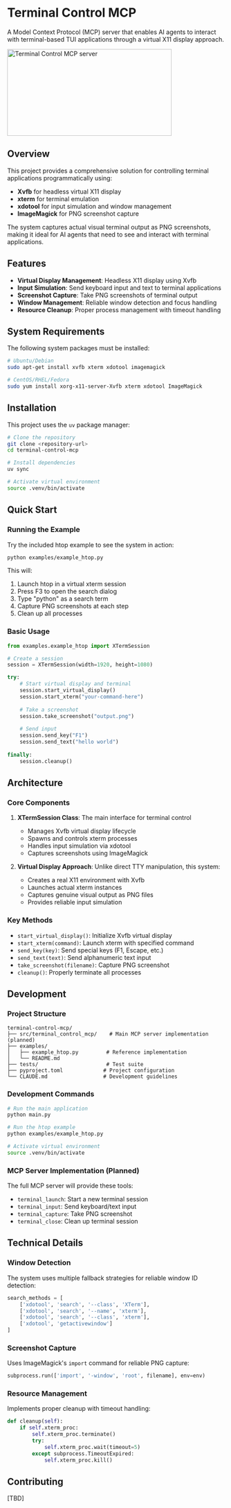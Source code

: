 # Terminal Control MCP

A Model Context Protocol (MCP) server that enables AI agents to interact with terminal-based TUI applications through a virtual X11 display approach.

<a href="https://glama.ai/mcp/servers/@taskhub-sh/terminal-driver-mcp">
  <img width="380" height="200" src="https://glama.ai/mcp/servers/@taskhub-sh/terminal-driver-mcp/badge" alt="Terminal Control MCP server" />
</a>

## Overview

This project provides a comprehensive solution for controlling terminal applications programmatically using:
- **Xvfb** for headless virtual X11 display
- **xterm** for terminal emulation
- **xdotool** for input simulation and window management
- **ImageMagick** for PNG screenshot capture

The system captures actual visual terminal output as PNG screenshots, making it ideal for AI agents that need to see and interact with terminal applications.

## Features

- **Virtual Display Management**: Headless X11 display using Xvfb
- **Input Simulation**: Send keyboard input and text to terminal applications
- **Screenshot Capture**: Take PNG screenshots of terminal output
- **Window Management**: Reliable window detection and focus handling
- **Resource Cleanup**: Proper process management with timeout handling

## System Requirements

The following system packages must be installed:

```bash
# Ubuntu/Debian
sudo apt-get install xvfb xterm xdotool imagemagick

# CentOS/RHEL/Fedora
sudo yum install xorg-x11-server-Xvfb xterm xdotool ImageMagick
```

## Installation

This project uses the `uv` package manager:

```bash
# Clone the repository
git clone <repository-url>
cd terminal-control-mcp

# Install dependencies
uv sync

# Activate virtual environment
source .venv/bin/activate
```

## Quick Start

### Running the Example

Try the included htop example to see the system in action:

```bash
python examples/example_htop.py
```

This will:
1. Launch htop in a virtual xterm session
2. Press F3 to open the search dialog
3. Type "python" as a search term
4. Capture PNG screenshots at each step
5. Clean up all processes

### Basic Usage

```python
from examples.example_htop import XTermSession

# Create a session
session = XTermSession(width=1920, height=1080)

try:
    # Start virtual display and terminal
    session.start_virtual_display()
    session.start_xterm("your-command-here")
    
    # Take a screenshot
    session.take_screenshot("output.png")
    
    # Send input
    session.send_key("F1")
    session.send_text("hello world")
    
finally:
    session.cleanup()
```

## Architecture

### Core Components

1. **XTermSession Class**: The main interface for terminal control
   - Manages Xvfb virtual display lifecycle
   - Spawns and controls xterm processes
   - Handles input simulation via xdotool
   - Captures screenshots using ImageMagick

2. **Virtual Display Approach**: Unlike direct TTY manipulation, this system:
   - Creates a real X11 environment with Xvfb
   - Launches actual xterm instances
   - Captures genuine visual output as PNG files
   - Provides reliable input simulation

### Key Methods

- `start_virtual_display()`: Initialize Xvfb virtual display
- `start_xterm(command)`: Launch xterm with specified command
- `send_key(key)`: Send special keys (F1, Escape, etc.)
- `send_text(text)`: Send alphanumeric text input
- `take_screenshot(filename)`: Capture PNG screenshot
- `cleanup()`: Properly terminate all processes

## Development

### Project Structure

```
terminal-control-mcp/
├── src/terminal_control_mcp/    # Main MCP server implementation (planned)
├── examples/
│   ├── example_htop.py         # Reference implementation
│   └── README.md
├── tests/                      # Test suite
├── pyproject.toml             # Project configuration
└── CLAUDE.md                  # Development guidelines
```

### Development Commands

```bash
# Run the main application
python main.py

# Run the htop example
python examples/example_htop.py

# Activate virtual environment
source .venv/bin/activate
```

### MCP Server Implementation (Planned)

The full MCP server will provide these tools:
- `terminal_launch`: Start a new terminal session
- `terminal_input`: Send keyboard/text input
- `terminal_capture`: Take PNG screenshot
- `terminal_close`: Clean up terminal session

## Technical Details

### Window Detection

The system uses multiple fallback strategies for reliable window ID detection:

```python
search_methods = [
    ['xdotool', 'search', '--class', 'XTerm'],
    ['xdotool', 'search', '--name', 'xterm'],
    ['xdotool', 'search', '--class', 'xterm'],
    ['xdotool', 'getactivewindow']
]
```

### Screenshot Capture

Uses ImageMagick's `import` command for reliable PNG capture:

```python
subprocess.run(['import', '-window', 'root', filename], env=env)
```

### Resource Management

Implements proper cleanup with timeout handling:

```python
def cleanup(self):
    if self.xterm_proc:
        self.xterm_proc.terminate()
        try:
            self.xterm_proc.wait(timeout=5)
        except subprocess.TimeoutExpired:
            self.xterm_proc.kill()
```

## Contributing

[TBD]